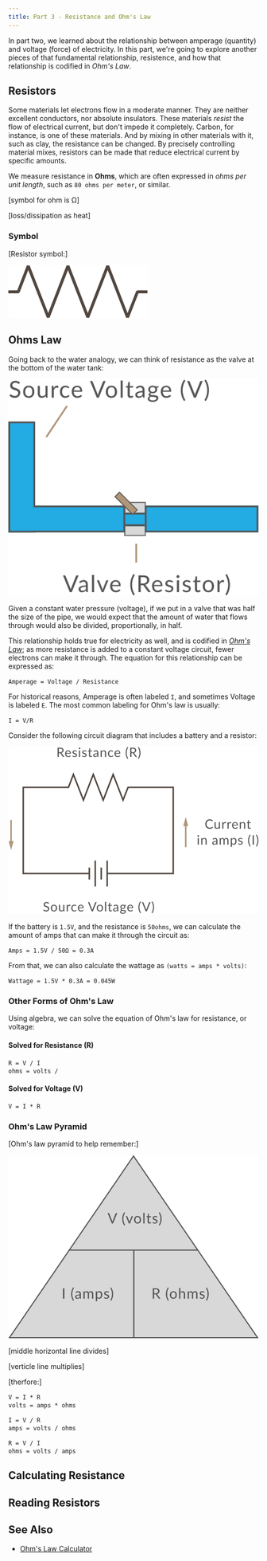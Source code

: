 ```yaml
---
title: Part 3 - Resistance and Ohm's Law
---
```


In part two, we learned about the relationship between amperage (quantity) and voltage (force) of electricity. In this part, we're going to explore another pieces of that fundamental relationship, resistence, and how that relationship is codified in _Ohm's Law_.


## Resistors

Some materials let electrons flow in a moderate manner. They are neither excellent conductors, nor absolute insulators. These materials _resist_ the flow of electrical current, but don't impede it completely. Carbon, for instance, is one of these materials. And by mixing in other materials with it, such as clay, the resistance can be changed. By precisely controlling material mixes, resistors can be made that reduce electrical current by specific amounts.

<!-- important?

[from a physical standpoint, resistance occurs because electrons get deflected when passing through a substrate]

[illustration]

-->

We measure resistance in **Ohms**, which are often expressed in _ohms per unit length_, such as `80 ohms per meter`, or similar.

[symbol for ohm is Ω]

[loss/dissipation as heat]


### Symbol

[Resistor symbol:]

![](/Common_Files/Resistor.svg)



## Ohms Law

Going back to the water analogy, we can think of resistance as the valve at the bottom of the water tank:

![](../Resistor_Valve.svg)

Given a constant water pressure (voltage), if we put in a valve that was half the size of the pipe, we would expect that the amount of water that flows through would also be divided, proportionally, in half.

This relationship holds true for electricity as well, and is codified in [_Ohm's Law_](https://en.wikipedia.org/wiki/Ohm%27s_law); as more resistance is added to a constant voltage circuit, fewer electrons can make it through. The equation for this relationship can be expressed as:

```
Amperage = Voltage / Resistance
```

For historical reasons, Amperage is often labeled `I`, and sometimes Voltage is labeled `E`.  The most common labeling for Ohm's law is usually:

```
I = V/R
```

Consider the following circuit diagram that includes a battery and a resistor:

![](../Ohms_Circuit.svg)

If the battery is `1.5V`, and the resistance is `50ohms`, we can calculate the amount of amps that can make it through the circuit as:

```
Amps = 1.5V / 50Ω = 0.3A
```

From that, we can also calculate the wattage as `(watts = amps * volts)`:

```
Wattage = 1.5V * 0.3A = 0.045W
```


### Other Forms of Ohm's Law

Using algebra, we can solve the equation of Ohm's law for resistance, or voltage:

#### Solved for Resistance (R)

```
R = V / I
ohms = volts / 
```

#### Solved for Voltage (V)

```
V = I * R
```

### Ohm's Law Pyramid

[Ohm's law pyramid to help remember:]

![](../Ohms_Law_Pyramid.svg)

[middle horizontal line divides]

[verticle line multiplies]

[therfore:]

```
V = I * R
volts = amps * ohms
```

```
I = V / R
amps = volts / ohms
```

```
R = V / I
ohms = volts / amps
```


## Calculating Resistance


## Reading Resistors


## See Also
 
 * [Ohm's Law Calculator](http://www.ohmslawcalculator.com/ohms-law-calculator)
